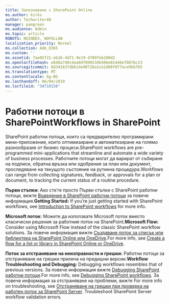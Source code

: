 ```yaml
---
title: Запознаване с SharePoint Online
ms.author: kirks
author: Techwriter40
manager: pamgreen
ms.audience: Admin
ms.topic: article
ROBOTS: NOINDEX, NOFOLLOW
localization_priority: Normal
ms.collection: Adm_O365
ms.custom: ''
ms.assetid: 7ae05f21-eb16-4d71-9e19-4f097eb100d2
ms.openlocfilehash: e648a740c4aa0df096534b506e01446ef087bc23
ms.sourcegitcommit: 6d341637dbb14e90726a1ce1d68f077ace9bb765
ms.translationtype: MT
ms.contentlocale: bg-BG
ms.lasthandoff: 06/04/2019
ms.locfileid: "34719156"
---
```

# <a name="workflows-in-sharepoint"></a><span data-ttu-id="deb3e-102">Работни потоци в SharePoint</span><span class="sxs-lookup"><span data-stu-id="deb3e-102">Workflows in SharePoint</span></span>

<p><span data-ttu-id="deb3e-103">SharePoint работни потоци, които са предварително програмирани мини-приложения, които оптимизиране и автоматизиране на голямо разнообразие от бизнес процеси.</span><span class="sxs-lookup"><span data-stu-id="deb3e-103">SharePoint workflows are pre-programmed mini-applications that streamline and automate a wide variety of business processes.</span></span> <span data-ttu-id="deb3e-104">Работните потоци могат да варират от събиране на подписи, обратна връзка или одобрения за план или документ, проследяване на текущото състояние на рутинна процедура.</span><span class="sxs-lookup"><span data-stu-id="deb3e-104">Workflows can range from collecting signatures, feedback, or approvals for a plan or document, to tracking the current status of a routine procedure.</span></span></p> <p><span data-ttu-id="deb3e-105"><strong>Първи стъпки:</strong> Ако сте&rsquo;re просто Първи стъпки с SharePoint работни потоци, вижте <a href="https://support.office.com/en-us/article/introduction-to-sharepoint-workflow-07982276-54e8-4e17-8699-5056eff4d9e3">Въведение в SharePoint работни потоци</a> за повече информация.</span><span class="sxs-lookup"><span data-stu-id="deb3e-105"><strong>Getting Started:</strong> If you&rsquo;re just getting started with SharePoint workflows, see <a href="https://support.office.com/en-us/article/introduction-to-sharepoint-workflow-07982276-54e8-4e17-8699-5056eff4d9e3">Introduction to SharePoint workflows</a> for more info.</span></span></p> <p><span data-ttu-id="deb3e-106"><strong>Microsoft поток:</strong> Можете да използвате Microsoft поток вместо класически решения за работния поток на SharePoint.</span><span class="sxs-lookup"><span data-stu-id="deb3e-106"><strong>Microsoft Flow:</strong> Consider using Microsoft Flow instead of the classic SharePoint workflow solutions.</span></span> <span data-ttu-id="deb3e-107">За повече информация вижте <a href="https://support.office.com/en-us/article/create-a-flow-for-a-list-or-library-in-sharepoint-online-or-onedrive-for-business-a9c3e03b-0654-46af-a254-20252e580d01">Създаване поток за списък или библиотека на SharePoint Online или OneDrive</a>.</span><span class="sxs-lookup"><span data-stu-id="deb3e-107">For more info, see <a href="https://support.office.com/en-us/article/create-a-flow-for-a-list-or-library-in-sharepoint-online-or-onedrive-for-business-a9c3e03b-0654-46af-a254-20252e580d01">Create a flow for a list or library in SharePoint Online or OneDrive</a>.</span></span></p> <p><span data-ttu-id="deb3e-108"><strong>Поток за отстраняване на неизправности и грешки:</strong> Работни потоци за отстраняване на грешки прилича на предишни версии.</span><span class="sxs-lookup"><span data-stu-id="deb3e-108"><strong>Workflow Troubleshooting and Debugging:</strong> Debugging workflows resembles that of previous versions.</span></span> <span data-ttu-id="deb3e-109">За повече информация вижте <a href="https://docs.microsoft.com/en-us/sharepoint/dev/general-development/debugging-sharepoint-server-workflows">Debugging SharePoint работни потоци</a>.</span><span class="sxs-lookup"><span data-stu-id="deb3e-109">For more info, see <a href="https://docs.microsoft.com/en-us/sharepoint/dev/general-development/debugging-sharepoint-server-workflows">Debugging SharePoint workflows</a>.</span></span> <span data-ttu-id="deb3e-110">За повече информация за отстраняване на проблеми, вижте <a title="грешки при проверка на работен поток за отстраняване на SharePoint Server</span><span class="sxs-lookup"><span data-stu-id="deb3e-110">For more info on troubleshooting, see <a title="Troubleshoot SharePoint Server workflow validation errors</span></span>" href="https://docs.microsoft.com/en-us/sharepoint/dev/general-development/troubleshooting-sharepoint-server-workflow-validation-errors-in-visio"><span data-ttu-id="deb3e-111">Отстраняване на грешки при проверка на работен поток за SharePoint Server</a>.&nbsp;</span><span class="sxs-lookup"><span data-stu-id="deb3e-111">Troubleshoot SharePoint Server workflow validation errors</a>.&nbsp;</span></span></p>

